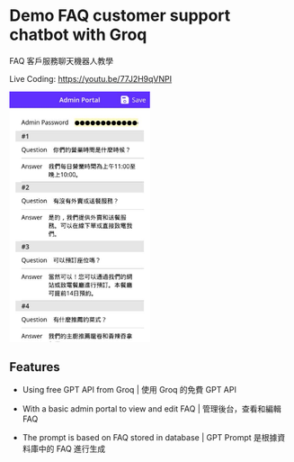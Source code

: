 # Demo FAQ customer support chatbot with Groq

FAQ 客戶服務聊天機器人教學

Live Coding: https://youtu.be/77J2H9qVNPI

<img src="./screenshot.jpg" width="250">

## Features

- Using free GPT API from Groq
  | 使用 Groq 的免費 GPT API

- With a basic admin portal to view and edit FAQ
  | 管理後台，查看和編輯 FAQ

- The prompt is based on FAQ stored in database
  | GPT Prompt 是根據資料庫中的 FAQ 進行生成
